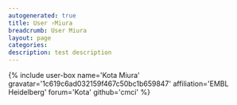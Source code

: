 ```yaml
---
autogenerated: true
title: User ›Miura
breadcrumb: User Miura
layout: page
categories: 
description: test description
---
```


{% include user-box name='Kota Miura' gravatar='1c619c6ad032159f467c50bc1b659847' affiliation='EMBL Heidelberg' forum='Kota' github='cmci' %}
